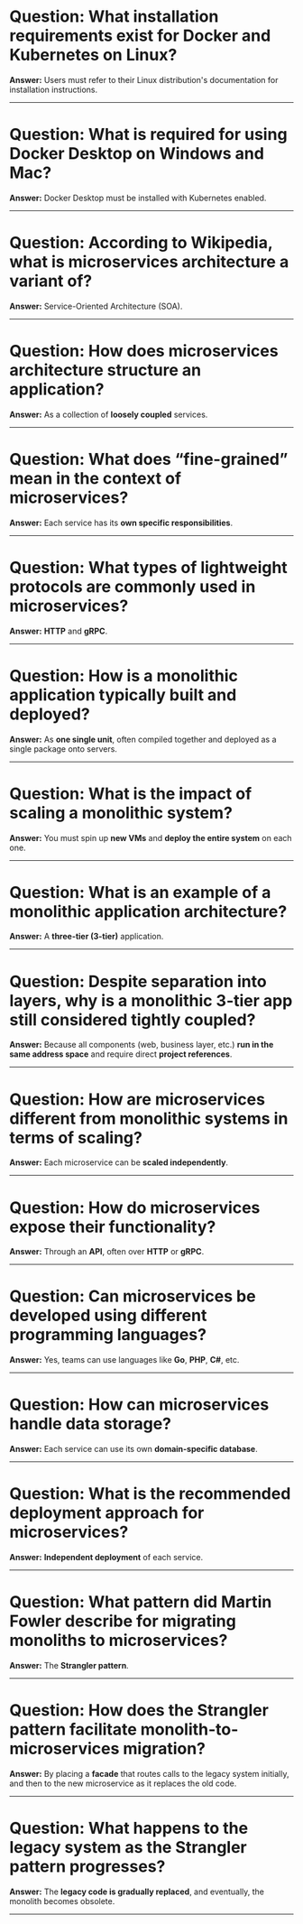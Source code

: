 # Question: What installation requirements exist for Docker and Kubernetes on Linux?

**Answer:** Users must refer to their Linux distribution's documentation for installation instructions.

---

# Question: What is required for using Docker Desktop on Windows and Mac?

**Answer:** Docker Desktop must be installed with Kubernetes enabled.

---

# Question: According to Wikipedia, what is microservices architecture a variant of?

**Answer:** Service-Oriented Architecture (SOA).

---

# Question: How does microservices architecture structure an application?

**Answer:** As a collection of **loosely coupled** services.

---

# Question: What does “fine-grained” mean in the context of microservices?

**Answer:** Each service has its **own specific responsibilities**.

---

# Question: What types of lightweight protocols are commonly used in microservices?

**Answer:** **HTTP** and **gRPC**.

---

# Question: How is a monolithic application typically built and deployed?

**Answer:** As **one single unit**, often compiled together and deployed as a single package onto servers.

---

# Question: What is the impact of scaling a monolithic system?

**Answer:** You must spin up **new VMs** and **deploy the entire system** on each one.

---

# Question: What is an example of a monolithic application architecture?

**Answer:** A **three-tier (3-tier)** application.

---

# Question: Despite separation into layers, why is a monolithic 3-tier app still considered tightly coupled?

**Answer:** Because all components (web, business layer, etc.) **run in the same address space** and require direct **project references**.

---

# Question: How are microservices different from monolithic systems in terms of scaling?

**Answer:** Each microservice can be **scaled independently**.

---

# Question: How do microservices expose their functionality?

**Answer:** Through an **API**, often over **HTTP** or **gRPC**.

---

# Question: Can microservices be developed using different programming languages?

**Answer:** Yes, teams can use languages like **Go**, **PHP**, **C#**, etc.

---

# Question: How can microservices handle data storage?

**Answer:** Each service can use its own **domain-specific database**.

---

# Question: What is the recommended deployment approach for microservices?

**Answer:** **Independent deployment** of each service.

---

# Question: What pattern did Martin Fowler describe for migrating monoliths to microservices?

**Answer:** The **Strangler pattern**.

---

# Question: How does the Strangler pattern facilitate monolith-to-microservices migration?

**Answer:** By placing a **facade** that routes calls to the legacy system initially, and then to the new microservice as it replaces the old code.

---

# Question: What happens to the legacy system as the Strangler pattern progresses?

**Answer:** The **legacy code is gradually replaced**, and eventually, the monolith becomes obsolete.

---


